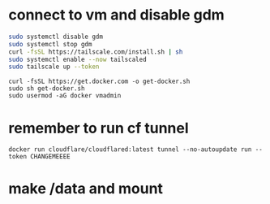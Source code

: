 # connect to vm and disable gdm
```bash
sudo systemctl disable gdm
sudo systemctl stop gdm
curl -fsSL https://tailscale.com/install.sh | sh
sudo systemctl enable --now tailscaled
sudo tailscale up --token
```


```
curl -fsSL https://get.docker.com -o get-docker.sh
sudo sh get-docker.sh
sudo usermod -aG docker vmadmin
```

# remember to run cf tunnel
```
docker run cloudflare/cloudflared:latest tunnel --no-autoupdate run --token CHANGEMEEEE
```
# make /data and mount
